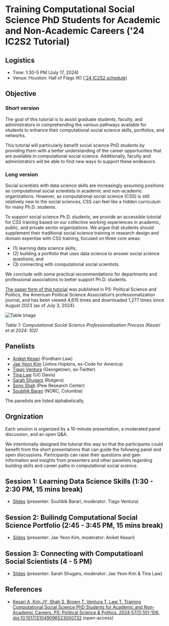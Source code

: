 # Training Computational Social Science PhD Students for Academic and Non-Academic Careers ('24 IC2S2 Tutorial)

## Logistics 

* Time: 1:30-5 PM (July 17, 2024)
* Venue: Houston: Hall of Flags (K) (['24 IC2S2 schedule](https://ic2s2-2024.org/schedule))

## Objective 

### Short version 

The goal of this tutorial is to assist graduate students, faculty, and administrators in comprehending the various pathways available for students to enhance their computational social science skills, portfolios, and networks.
 
This tutorial will particularly benefit social science PhD students by providing them with a better understanding of the career opportunities that are available in computational social science. Additionally, faculty and administrators will be able to find new ways to support these endeavors.

### Long version 

Social scientists with data science skills are increasingly assuming positions as computational social scientists in academic and non-academic organizations. However, as computational social science (CSS) is still relatively new to the social sciences, CSS can feel like a hidden curriculum for many Ph.D. students. 

To support social science Ph.D. students, we provide an accessible tutorial for CSS training based on our collective working experiences in academic, public, and private sector organizations. We argue that students should supplement their traditional social science training in research design and domain expertise with CSS training, focused on three core areas: 

  * (1) learning data science skills; 
  * (2) building a portfolio that uses data science to answer social science questions; and 
  * (3) connecting with computational social scientists. 
  
We conclude with some practical recommendations for departments and professional associations to better support Ph.D. students. 
  
[The paper form of this tutorial](https://www.cambridge.org/core/journals/ps-political-science-and-politics/article/training-computational-social-science-phd-students-for-academic-and-nonacademic-careers/1455690939833B9FFCAC664D4E412057?utm_source=hootsuite&utm_medium=twitter&utm_campaign=PSC_Sep23#article) was published in PS: Political Science and Politics, the American Political Science Association’s professionalization journal, and has been viewed 4,615 times and downloaded 1,277 times since August 2023 (as of July 3, 2024).

![Table Image](https://static.cambridge.org/binary/version/id/urn:cambridge.org:id:binary:20240115022931608-0277:S1049096523000732:S1049096523000732_tab1.png)

*Table 1: Computational Social Science Professionalization Process (Kesari et al 2024: 102)*

## Panelists

  - [Aniket Kesari](https://www.aniketkesari.com/) (Fordham Law)
  - [Jae Yeon Kim](https://jaeyk.github.io/) (Johns Hopkins, ex-Code for America)
  - [Tiago Ventura](https://www.venturatiago.com/) (Georgetown, ex-Twitter)
  - [Tina Law](https://sociology.ucdavis.edu/people/tina-law) (UC Davis)
  - [Sarah Shugars](https://sarahshugars.com/) (Rutgers)
  - [Sono Shah](https://www.pewresearch.org/staff/sono-shah/) (Pew Research Center)
  - [Soubhik Barari](https://soubhikbarari.com/) (NORC, Columbia) 

The panelists are listed alphabetically. 

## Orgnization 

Each session is organized by a 10-minute presentation, a moderated panel discussion, and an open Q&A.

We intentionally designed the tutorial this way so that the participants could benefit from the short presentations that can guide the following panel and open discussions. Participants can raise their questions and gain information and insights from presenters and other panelists regarding building skills and career paths in computational social science.

## Session 1: Learning Data Science Skills (1:30 - 2:30 PM, 15 mins break)  

- [Slides](https://github.com/jaeyk/ic2s2-training-css-tutorial/blob/main/slides/learning_data_science_Barari.pdf) (presenter: Souhbik Barari, moderator: Tiago Ventura)

## Session 2: Builindg Computational Social Science Portfolio (2:45 - 3:45 PM, 15 mins break)

- [Slides](https://github.com/jaeyk/ic2s2-training-css-tutorial/blob/main/slides/training_css_phd_building_portfolio_Kim.pdf) (presenter: Jae Yeon Kim, moderator: Aniket Kesari)

## Session 3: Connecting with Computatioanl Social Scientists (4 - 5 PM)

- [Slides](https://github.com/jaeyk/ic2s2-training-css-tutorial/blob/main/slides/Shugars_Networking.pdf) (presenter: Sarah Shugars, moderator: Jae Yeon Kim & Tina Law)

## References 

* [Kesari A, Kim JY, Shah S, Brown T, Ventura T, Law T. Training Computational Social Science PhD Students for Academic and Non-Academic Careers. PS: Political Science & Politics. 2024;57(1):101-106. doi:10.1017/S1049096523000732](https://www.cambridge.org/core/journals/ps-political-science-and-politics/article/training-computational-social-science-phd-students-for-academic-and-nonacademic-careers/1455690939833B9FFCAC664D4E412057?utm_source=hootsuite&utm_medium=twitter&utm_campaign=PSC_Sep23) (open-access)
